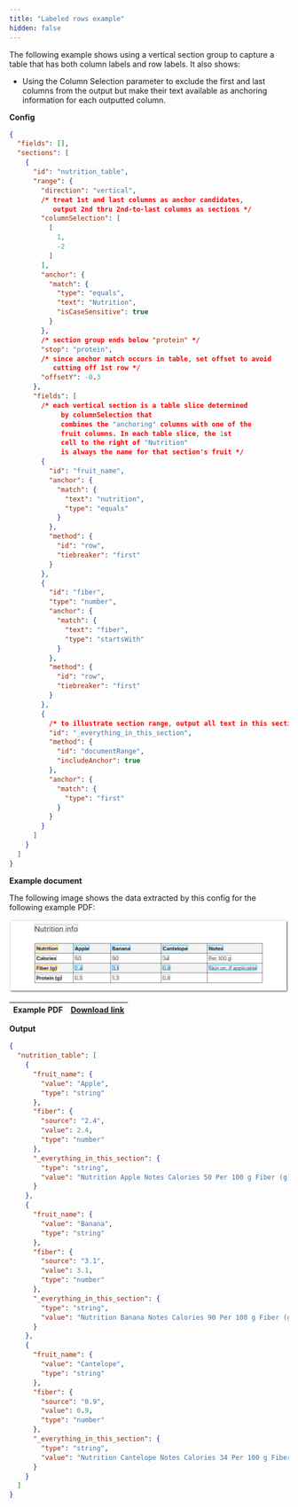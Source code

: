 ```yaml
---
title: "Labeled rows example"
hidden: false
---
```


The following example shows using a vertical section group to capture a table that has both column labels and row labels. It also shows:

- Using the Column Selection parameter to exclude the first and last columns from the output but make their text available as anchoring information for each outputted column.



**Config**

```json
{
  "fields": [],
  "sections": [
    {
      "id": "nutrition_table",
      "range": {
        "direction": "vertical",
        /* treat 1st and last columns as anchor candidates,
           output 2nd thru 2nd-to-last columns as sections */
        "columnSelection": [
          [
            1,
            -2
          ]
        ],
        "anchor": {
          "match": {
            "type": "equals",
            "text": "Nutrition",
            "isCaseSensitive": true
          }
        },
        /* section group ends below "protein" */
        "stop": "protein",
        /* since anchor match occurs in table, set offset to avoid 
           cutting off 1st row */
        "offsetY": -0.3
      },
      "fields": [
        /* each vertical section is a table slice determined
             by columnSelection that 
             combines the "anchoring" columns with one of the
             fruit columns. In each table slice, the 1st
             cell to the right of "Nutrition"
             is always the name for that section's fruit */
        {
          "id": "fruit_name",
          "anchor": {
            "match": {
              "text": "nutrition",
              "type": "equals"
            }
          },
          "method": {
            "id": "row",
            "tiebreaker": "first"
          }
        },
        {
          "id": "fiber",
          "type": "number",
          "anchor": {
            "match": {
              "text": "fiber",
              "type": "startsWith"
            }
          },
          "method": {
            "id": "row",
            "tiebreaker": "first"
          }
        },
        {
          /* to illustrate section range, output all text in this section */
          "id": "_everything_in_this_section",
          "method": {
            "id": "documentRange",
            "includeAnchor": true
          },
          "anchor": {
            "match": {
              "type": "first"
            }
          }
        }
      ]
    }
  ]
}
```

**Example document**

The following image shows the data extracted by this config for the following example PDF:

![Click to enlarge](https://raw.githubusercontent.com/sensible-hq/sensible-docs/main/readme-sync/assets/v0/images/final/vertical_sections_labeled_rows.png)

| Example PDF | [Download link](https://raw.githubusercontent.com/sensible-hq/sensible-docs/main/readme-sync/assets/v0/pdfs/vertical_sections_labeled_rows.pdf) |
| ------------------- | ------------------------------------------------------------ |

**Output**

```json
{
  "nutrition_table": [
    {
      "fruit_name": {
        "value": "Apple",
        "type": "string"
      },
      "fiber": {
        "source": "2.4",
        "value": 2.4,
        "type": "number"
      },
      "_everything_in_this_section": {
        "type": "string",
        "value": "Nutrition Apple Notes Calories 50 Per 100 g Fiber (g) 2.4 Skin on, if applicable Protein (g) 0.5"
      }
    },
    {
      "fruit_name": {
        "value": "Banana",
        "type": "string"
      },
      "fiber": {
        "source": "3.1",
        "value": 3.1,
        "type": "number"
      },
      "_everything_in_this_section": {
        "type": "string",
        "value": "Nutrition Banana Notes Calories 90 Per 100 g Fiber (g) 3.1 Skin on, if applicable Protein (g) 1.3"
      }
    },
    {
      "fruit_name": {
        "value": "Cantelope",
        "type": "string"
      },
      "fiber": {
        "source": "0.9",
        "value": 0.9,
        "type": "number"
      },
      "_everything_in_this_section": {
        "type": "string",
        "value": "Nutrition Cantelope Notes Calories 34 Per 100 g Fiber (g) 0.9 Skin on, if applicable Protein (g) 0.8"
      }
    }
  ]
}
```
